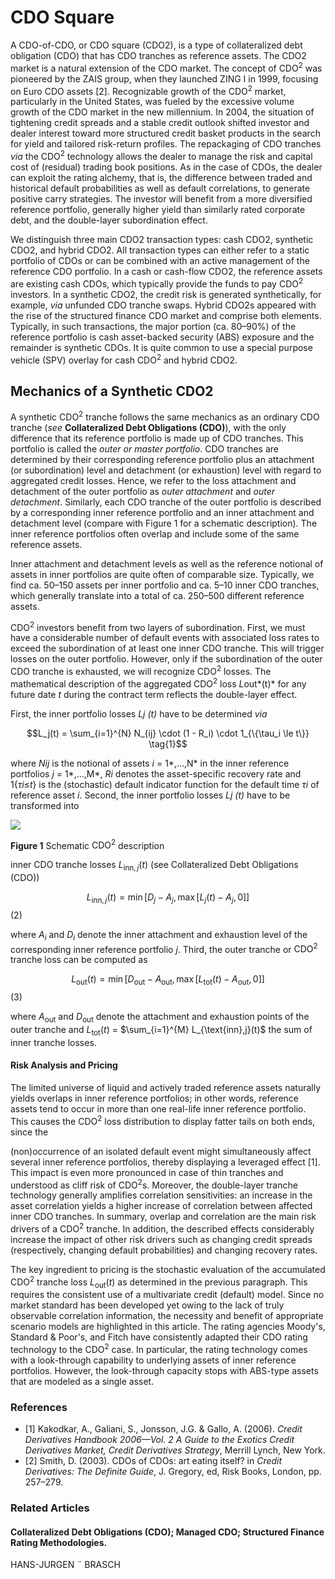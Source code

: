 # **CDO Square**

A CDO-of-CDO, or CDO square (CDO2), is a type of collateralized debt obligation (CDO) that has CDO tranches as reference assets. The CDO2 market is a natural extension of the CDO market. The concept of CDO<sup>2</sup> was pioneered by the ZAIS group, when they launched ZING I in 1999, focusing on Euro CDO assets [2]. Recognizable growth of the CDO<sup>2</sup> market, particularly in the United States, was fueled by the excessive volume growth of the CDO market in the new millennium. In 2004, the situation of tightening credit spreads and a stable credit outlook shifted investor and dealer interest toward more structured credit basket products in the search for yield and tailored risk-return profiles. The repackaging of CDO tranches *via* the CDO<sup>2</sup> technology allows the dealer to manage the risk and capital cost of (residual) trading book positions. As in the case of CDOs, the dealer can exploit the rating alchemy, that is, the difference between traded and historical default probabilities as well as default correlations, to generate positive carry strategies. The investor will benefit from a more diversified reference portfolio, generally higher yield than similarly rated corporate debt, and the double-layer subordination effect.

We distinguish three main CDO2 transaction types: cash CDO2, synthetic CDO2, and hybrid CDO2. All transaction types can either refer to a static portfolio of CDOs or can be combined with an active management of the reference CDO portfolio. In a cash or cash-flow CDO2, the reference assets are existing cash CDOs, which typically provide the funds to pay CDO<sup>2</sup> investors. In a synthetic CDO2, the credit risk is generated synthetically, for example, *via* unfunded CDO tranche swaps. Hybrid CDO2s appeared with the rise of the structured finance CDO market and comprise both elements. Typically, in such transactions, the major portion (ca. 80–90%) of the reference portfolio is cash asset-backed security (ABS) exposure and the remainder is synthetic CDOs. It is quite common to use a special purpose vehicle (SPV) overlay for cash CDO<sup>2</sup> and hybrid CDO2.

## **Mechanics of a Synthetic CDO2**

A synthetic CDO<sup>2</sup> tranche follows the same mechanics as an ordinary CDO tranche (*see* **Collateralized Debt Obligations (CDO)**), with the only difference that its reference portfolio is made up of CDO tranches. This portfolio is called the *outer or master portfolio*. CDO tranches are determined by their corresponding reference portfolio plus an attachment (or subordination) level and detachment (or exhaustion) level with regard to aggregated credit losses. Hence, we refer to the loss attachment and detachment of the outer portfolio as *outer attachment* and *outer detachment*. Similarly, each CDO tranche of the outer portfolio is described by a corresponding inner reference portfolio and an inner attachment and detachment level (compare with Figure 1 for a schematic description). The inner reference portfolios often overlap and include some of the same reference assets.

Inner attachment and detachment levels as well as the reference notional of assets in inner portfolios are quite often of comparable size. Typically, we find ca. 50–150 assets per inner portfolio and ca. 5–10 inner CDO tranches, which generally translate into a total of ca. 250–500 different reference assets.

CDO<sup>2</sup> investors benefit from two layers of subordination. First, we must have a considerable number of default events with associated loss rates to exceed the subordination of at least one inner CDO tranche. This will trigger losses on the outer portfolio. However, only if the subordination of the outer CDO tranche is exhausted, we will recognize CDO<sup>2</sup> losses. The mathematical description of the aggregated CDO<sup>2</sup> loss *L*out*(t)* for any future date *t* during the contract term reflects the double-layer effect.

First, the inner portfolio losses *Lj (t)* have to be determined *via*

$$L_j(t) = \sum_{i=1}^{N} N_{ij} \cdot (1 - R_i) \cdot 1_{\{\tau_i \le t\}} \tag{1}$$

where *Nij* is the notional of assets *i* = 1*,...,N* in the inner reference portfolios *j* = 1*,...,M*, *Ri* denotes the asset-specific recovery rate and 1{*τi*≤*t*} is the (stochastic) default indicator function for the default time *τi* of reference asset *i*. Second, the inner portfolio losses *Lj (t)* have to be transformed into

![](_page_1_Figure_1.jpeg)

**Figure 1** Schematic  $\text{CDO}^2$  description

inner CDO tranche losses  $L_{\text{inn},j}(t)$  (see Collateralized Debt Obligations (CDO))

$$L_{\text{inn},j}(t) = \min[D_j - A_j, \max[L_j(t) - A_j, 0]]$$
(2)

where  $A_i$  and  $D_i$  denote the inner attachment and exhaustion level of the corresponding inner reference portfolio *j*. Third, the outer tranche or  $\text{CDO}^2$  tranche loss can be computed as

$$L_{\text{out}}(t) = \min \left[ D_{\text{out}} - A_{\text{out}}, \max \left[ L_{\text{tot}}(t) - A_{\text{out}}, 0 \right] \right]$$
(3)

where  $A_{\text{out}}$  and  $D_{\text{out}}$  denote the attachment and exhaustion points of the outer tranche and  $L_{\text{tot}}(t)$  =  $\sum_{i=1}^{M} L_{\text{inn},j}(t)$  the sum of inner tranche losses.

#### **Risk Analysis and Pricing**

The limited universe of liquid and actively traded reference assets naturally yields overlaps in inner reference portfolios; in other words, reference assets tend to occur in more than one real-life inner reference portfolio. This causes the  $\text{CDO}^2$  loss distribution to display fatter tails on both ends, since the

(non)occurrence of an isolated default event might simultaneously affect several inner reference portfolios, thereby displaying a leveraged effect [1]. This impact is even more pronounced in case of thin tranches and understood as cliff risk of CDO<sup>2</sup>s. Moreover, the double-layer tranche technology generally amplifies correlation sensitivities: an increase in the asset correlation yields a higher increase of correlation between affected inner CDO tranches. In summary, overlap and correlation are the main risk drivers of a  $\text{CDO}^2$  tranche. In addition, the described effects considerably increase the impact of other risk drivers such as changing credit spreads (respectively, changing default probabilities) and changing recovery rates.

The key ingredient to pricing is the stochastic evaluation of the accumulated CDO<sup>2</sup> tranche loss  $L_{\text{out}}(t)$  as determined in the previous paragraph. This requires the consistent use of a multivariate credit (default) model. Since no market standard has been developed yet owing to the lack of truly observable correlation information, the necessity and benefit of appropriate scenario models are highlighted in this article. The rating agencies Moody's, Standard & Poor's, and Fitch have consistently adapted their CDO rating technology to the CDO<sup>2</sup> case. In particular, the rating technology comes with a look-through capability to underlying assets of inner reference portfolios. However, the look-through capacity stops with ABS-type assets that are modeled as a single asset.

### **References**

- [1] Kakodkar, A., Galiani, S., Jonsson, J.G. & Gallo, A. (2006). *Credit Derivatives Handbook 2006—Vol. 2 A Guide to the Exotics Credit Derivatives Market, Credit Derivatives Strategy*, Merrill Lynch, New York.
- [2] Smith, D. (2003). CDOs of CDOs: art eating itself? in *Credit Derivatives: The Definite Guide*, J. Gregory, ed, Risk Books, London, pp. 257–279.

### **Related Articles**

#### **Collateralized Debt Obligations (CDO)**; **Managed CDO**; **Structured Finance Rating Methodologies**.

HANS-JURGEN ¨ BRASCH